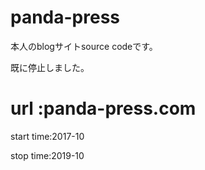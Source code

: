 # panda-press
本人のblogサイトsource codeです。

既に停止しました。

# url       :panda-press.com


start time:2017-10

stop  time:2019-10
